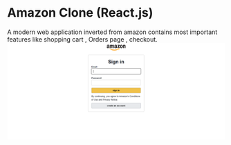# Amazon Clone (React.js)
A modern web application inverted from amazon contains most important features like shopping cart , Orders page , checkout.
![App Screenshot](login.amazon.PNG)


